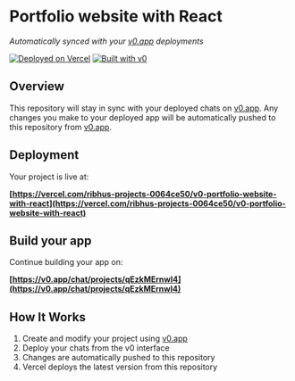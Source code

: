 # Portfolio website with React

*Automatically synced with your [v0.app](https://v0.app) deployments*

[![Deployed on Vercel](https://img.shields.io/badge/Deployed%20on-Vercel-black?style=for-the-badge&logo=vercel)](https://vercel.com/ribhus-projects-0064ce50/v0-portfolio-website-with-react)
[![Built with v0](https://img.shields.io/badge/Built%20with-v0.app-black?style=for-the-badge)](https://v0.app/chat/projects/qEzkMErnwl4)

## Overview

This repository will stay in sync with your deployed chats on [v0.app](https://v0.app).
Any changes you make to your deployed app will be automatically pushed to this repository from [v0.app](https://v0.app).

## Deployment

Your project is live at:

**[https://vercel.com/ribhus-projects-0064ce50/v0-portfolio-website-with-react](https://vercel.com/ribhus-projects-0064ce50/v0-portfolio-website-with-react)**

## Build your app

Continue building your app on:

**[https://v0.app/chat/projects/qEzkMErnwl4](https://v0.app/chat/projects/qEzkMErnwl4)**

## How It Works

1. Create and modify your project using [v0.app](https://v0.app)
2. Deploy your chats from the v0 interface
3. Changes are automatically pushed to this repository
4. Vercel deploys the latest version from this repository